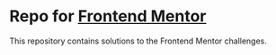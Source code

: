 # Repo for [Frontend Mentor](https://www.frontendmentor.io/home)

This repository contains solutions to the Frontend Mentor challenges.